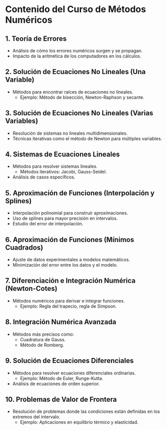 # Contenido del Curso de Métodos Numéricos

## 1. Teoría de Errores
- Análisis de cómo los errores numéricos surgen y se propagan.
- Impacto de la aritmética de los computadores en los cálculos.

## 2. Solución de Ecuaciones No Lineales (Una Variable)
- Métodos para encontrar raíces de ecuaciones no lineales.
  - Ejemplo: Método de bisección, Newton-Raphson y secante.

## 3. Solución de Ecuaciones No Lineales (Varias Variables)
- Resolución de sistemas no lineales multidimensionales.
- Técnicas iterativas como el método de Newton para múltiples variables.

## 4. Sistemas de Ecuaciones Lineales
- Métodos para resolver sistemas lineales.
  - Métodos iterativos: Jacobi, Gauss-Seidel.
- Análisis de casos específicos.

## 5. Aproximación de Funciones (Interpolación y Splines)
- Interpolación polinomial para construir aproximaciones.
- Uso de splines para mayor precisión en intervalos.
- Estudio del error de interpolación.

## 6. Aproximación de Funciones (Mínimos Cuadrados)
- Ajuste de datos experimentales a modelos matemáticos.
- Minimización del error entre los datos y el modelo.

## 7. Diferenciación e Integración Numérica (Newton-Cotes)
- Métodos numéricos para derivar e integrar funciones.
  - Ejemplo: Regla del trapecio, regla de Simpson.

## 8. Integración Numérica Avanzada
- Métodos más precisos como:
  - Cuadratura de Gauss.
  - Método de Romberg.

## 9. Solución de Ecuaciones Diferenciales
- Métodos para resolver ecuaciones diferenciales ordinarias.
  - Ejemplo: Método de Euler, Runge-Kutta.
- Análisis de ecuaciones de orden superior.

## 10. Problemas de Valor de Frontera
- Resolución de problemas donde las condiciones están definidas en los extremos del intervalo.
  - Ejemplo: Aplicaciones en equilibrio térmico y elasticidad.
